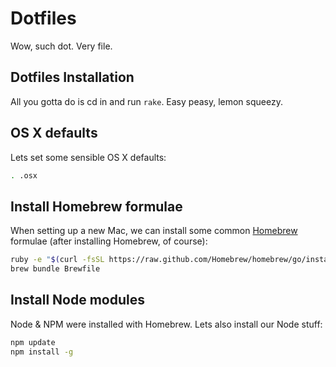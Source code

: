 Dotfiles
====================

Wow, such dot. Very file.

Dotfiles Installation
------------
All you gotta do is cd in and run `rake`. Easy peasy, lemon squeezy.

OS X defaults
------------
Lets set some sensible OS X defaults:

```bash
. .osx
```

Install Homebrew formulae
------------
When setting up a new Mac, we can install some common [Homebrew](http://brew.sh/) formulae (after installing Homebrew, of course):

```bash
ruby -e "$(curl -fsSL https://raw.github.com/Homebrew/homebrew/go/install)"
brew bundle Brewfile
```

Install Node modules
------------

Node & NPM were installed with Homebrew. Lets also install our Node stuff:

```bash
npm update
npm install -g
```
